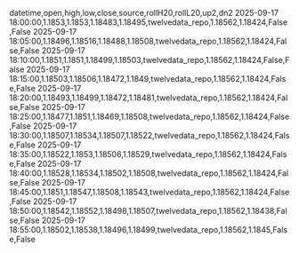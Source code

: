 datetime,open,high,low,close,source,rollH20,rollL20,up2,dn2
2025-09-17 18:00:00,1.1853,1.1853,1.18483,1.18495,twelvedata_repo,1.18562,1.18424,False,False
2025-09-17 18:05:00,1.18496,1.18516,1.18488,1.18508,twelvedata_repo,1.18562,1.18424,False,False
2025-09-17 18:10:00,1.1851,1.1851,1.18499,1.18503,twelvedata_repo,1.18562,1.18424,False,False
2025-09-17 18:15:00,1.18503,1.18506,1.18472,1.1849,twelvedata_repo,1.18562,1.18424,False,False
2025-09-17 18:20:00,1.18493,1.18499,1.18472,1.18481,twelvedata_repo,1.18562,1.18424,False,False
2025-09-17 18:25:00,1.18477,1.1851,1.18469,1.18508,twelvedata_repo,1.18562,1.18424,False,False
2025-09-17 18:30:00,1.18507,1.18534,1.18507,1.18522,twelvedata_repo,1.18562,1.18424,False,False
2025-09-17 18:35:00,1.18522,1.1853,1.18506,1.18529,twelvedata_repo,1.18562,1.18424,False,False
2025-09-17 18:40:00,1.18528,1.18534,1.18502,1.18508,twelvedata_repo,1.18562,1.18424,False,False
2025-09-17 18:45:00,1.1851,1.18547,1.18508,1.18543,twelvedata_repo,1.18562,1.18424,False,False
2025-09-17 18:50:00,1.18542,1.18552,1.18498,1.18507,twelvedata_repo,1.18562,1.18438,False,False
2025-09-17 18:55:00,1.18502,1.18538,1.18496,1.18499,twelvedata_repo,1.18562,1.1845,False,False
